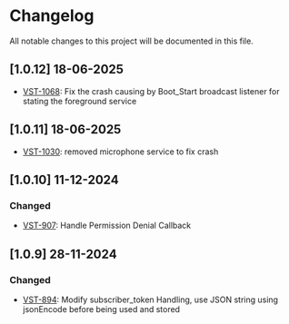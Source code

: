 # Changelog

All notable changes to this project will be documented in this file.
## [1.0.12] 18-06-2025
- [VST-1068](https://exotel.atlassian.net/browse/VST-1068): Fix the crash causing by Boot_Start broadcast listener for stating the foreground service

## [1.0.11] 18-06-2025
- [VST-1030](https://exotel.atlassian.net/browse/VST-1030): removed microphone service to fix crash

## [1.0.10] 11-12-2024
### Changed
* [VST-907](https://exotel.atlassian.net/browse/VST-907): Handle Permission Denial Callback

## [1.0.9] 28-11-2024
### Changed
* [VST-894](https://exotel.atlassian.net/browse/VST-894): Modify subscriber_token Handling, use JSON string using jsonEncode before being used and stored
